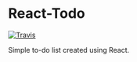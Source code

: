 # React-Todo

[![Travis](https://travis-ci.com/cyberpirate92/react-todo.svg?branch=master)](https://travis-ci.com/cyberpirate92/react-todo.svg?branch=master)

Simple to-do list created using React.